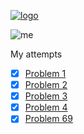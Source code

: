 [![logo](https://projecteuler.net/themes/20191019/logo_default.png)](https://projecteuler.net/)

![me](https://projecteuler.net/profile/applemoon.png)

My attempts

- [x] [Problem 1](https://projecteuler.net/problem=1)
- [x] [Problem 2](https://projecteuler.net/problem=2)
- [x] [Problem 3](https://projecteuler.net/problem=3)
- [x] [Problem 4](https://projecteuler.net/problem=4)
- [x] [Problem 69](https://projecteuler.net/problem=69)